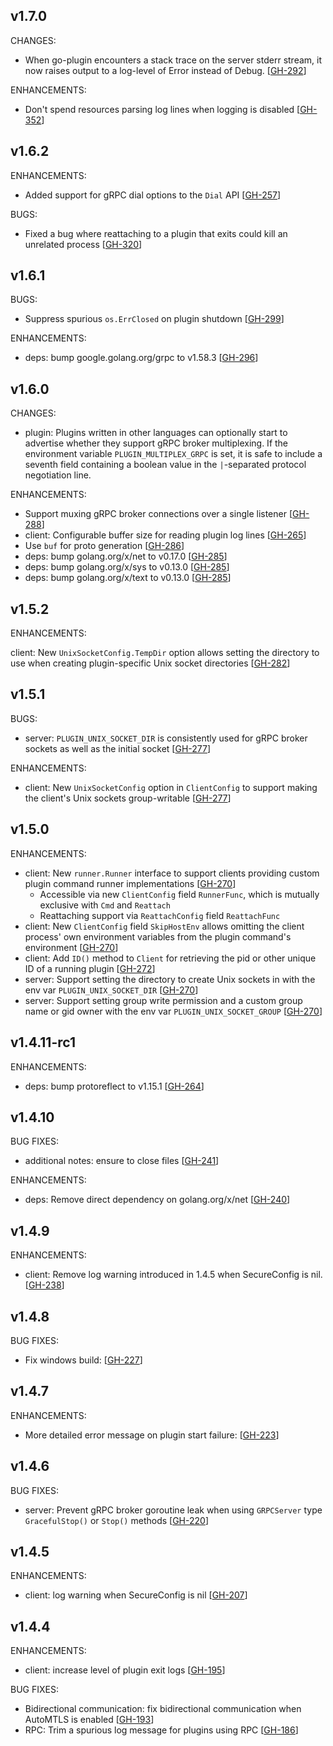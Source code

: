 ## v1.7.0

CHANGES:

* When go-plugin encounters a stack trace on the server stderr stream, it now raises output to a log-level of Error instead of Debug. [[GH-292](https://github.com/hashicorp/go-plugin/pull/292)]

ENHANCEMENTS:

* Don't spend resources parsing log lines when logging is disabled [[GH-352](https://github.com/hashicorp/go-plugin/pull/352)]

## v1.6.2

ENHANCEMENTS:

* Added support for gRPC dial options to the `Dial` API [[GH-257](https://github.com/hashicorp/go-plugin/pull/257)]

BUGS:

* Fixed a bug where reattaching to a plugin that exits could kill an unrelated process [[GH-320](https://github.com/hashicorp/go-plugin/pull/320)]

## v1.6.1

BUGS:

* Suppress spurious `os.ErrClosed` on plugin shutdown [[GH-299](https://github.com/hashicorp/go-plugin/pull/299)]

ENHANCEMENTS:

* deps: bump google.golang.org/grpc to v1.58.3 [[GH-296](https://github.com/hashicorp/go-plugin/pull/296)]

## v1.6.0

CHANGES:

* plugin: Plugins written in other languages can optionally start to advertise whether they support gRPC broker multiplexing.
  If the environment variable `PLUGIN_MULTIPLEX_GRPC` is set, it is safe to include a seventh field containing a boolean
  value in the `|`-separated protocol negotiation line.

ENHANCEMENTS:

* Support muxing gRPC broker connections over a single listener [[GH-288](https://github.com/hashicorp/go-plugin/pull/288)]
* client: Configurable buffer size for reading plugin log lines [[GH-265](https://github.com/hashicorp/go-plugin/pull/265)]
* Use `buf` for proto generation [[GH-286](https://github.com/hashicorp/go-plugin/pull/286)]
* deps: bump golang.org/x/net to v0.17.0 [[GH-285](https://github.com/hashicorp/go-plugin/pull/285)]
* deps: bump golang.org/x/sys to v0.13.0 [[GH-285](https://github.com/hashicorp/go-plugin/pull/285)]
* deps: bump golang.org/x/text to v0.13.0 [[GH-285](https://github.com/hashicorp/go-plugin/pull/285)]

## v1.5.2

ENHANCEMENTS:

client: New `UnixSocketConfig.TempDir` option allows setting the directory to use when creating plugin-specific Unix socket directories [[GH-282](https://github.com/hashicorp/go-plugin/pull/282)]

## v1.5.1

BUGS:

* server: `PLUGIN_UNIX_SOCKET_DIR` is consistently used for gRPC broker sockets as well as the initial socket [[GH-277](https://github.com/hashicorp/go-plugin/pull/277)]

ENHANCEMENTS:

* client: New `UnixSocketConfig` option in `ClientConfig` to support making the client's Unix sockets group-writable [[GH-277](https://github.com/hashicorp/go-plugin/pull/277)]

## v1.5.0

ENHANCEMENTS:

* client: New `runner.Runner` interface to support clients providing custom plugin command runner implementations [[GH-270](https://github.com/hashicorp/go-plugin/pull/270)]
    * Accessible via new `ClientConfig` field `RunnerFunc`, which is mutually exclusive with `Cmd` and `Reattach`
    * Reattaching support via `ReattachConfig` field `ReattachFunc`
* client: New `ClientConfig` field `SkipHostEnv` allows omitting the client process' own environment variables from the plugin command's environment [[GH-270](https://github.com/hashicorp/go-plugin/pull/270)]
* client: Add `ID()` method to `Client` for retrieving the pid or other unique ID of a running plugin [[GH-272](https://github.com/hashicorp/go-plugin/pull/272)]
* server: Support setting the directory to create Unix sockets in with the env var `PLUGIN_UNIX_SOCKET_DIR` [[GH-270](https://github.com/hashicorp/go-plugin/pull/270)]
* server: Support setting group write permission and a custom group name or gid owner with the env var `PLUGIN_UNIX_SOCKET_GROUP` [[GH-270](https://github.com/hashicorp/go-plugin/pull/270)]

## v1.4.11-rc1

ENHANCEMENTS:

* deps: bump protoreflect to v1.15.1 [[GH-264](https://github.com/hashicorp/go-plugin/pull/264)]

## v1.4.10

BUG FIXES:

* additional notes: ensure to close files [[GH-241](https://github.com/hashicorp/go-plugin/pull/241)]

ENHANCEMENTS:

* deps: Remove direct dependency on golang.org/x/net [[GH-240](https://github.com/hashicorp/go-plugin/pull/240)]

## v1.4.9

ENHANCEMENTS:

* client: Remove log warning introduced in 1.4.5 when SecureConfig is nil. [[GH-238](https://github.com/hashicorp/go-plugin/pull/238)]

## v1.4.8

BUG FIXES:

* Fix windows build: [[GH-227](https://github.com/hashicorp/go-plugin/pull/227)]

## v1.4.7

ENHANCEMENTS:

* More detailed error message on plugin start failure: [[GH-223](https://github.com/hashicorp/go-plugin/pull/223)]

## v1.4.6

BUG FIXES:

* server: Prevent gRPC broker goroutine leak when using `GRPCServer` type `GracefulStop()` or `Stop()` methods [[GH-220](https://github.com/hashicorp/go-plugin/pull/220)]

## v1.4.5

ENHANCEMENTS:

* client: log warning when SecureConfig is nil [[GH-207](https://github.com/hashicorp/go-plugin/pull/207)]


## v1.4.4

ENHANCEMENTS:

* client: increase level of plugin exit logs [[GH-195](https://github.com/hashicorp/go-plugin/pull/195)]

BUG FIXES:

* Bidirectional communication: fix bidirectional communication when AutoMTLS is enabled [[GH-193](https://github.com/hashicorp/go-plugin/pull/193)]
* RPC: Trim a spurious log message for plugins using RPC [[GH-186](https://github.com/hashicorp/go-plugin/pull/186)]
